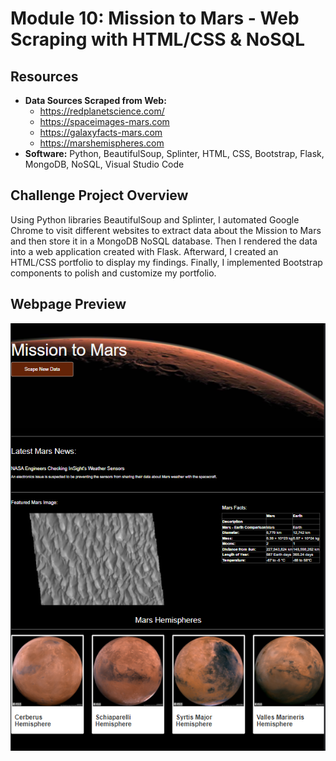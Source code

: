 # Module 10: Mission to Mars - Web Scraping with HTML/CSS & NoSQL
## Resources

- **Data Sources Scraped from Web:** 
  - https://redplanetscience.com/
  - https://spaceimages-mars.com
  - https://galaxyfacts-mars.com
  - https://marshemispheres.com
- **Software:** Python, BeautifulSoup, Splinter, HTML, CSS, Bootstrap, Flask, MongoDB, NoSQL, Visual Studio Code

## Challenge Project Overview 

Using Python libraries BeautifulSoup and Splinter, I automated Google Chrome to visit different websites to extract data about the Mission to Mars and then store it in a MongoDB NoSQL database. Then I rendered the data into a web application created with Flask. Afterward, I created an HTML/CSS portfolio to display my findings. Finally, I implemented Bootstrap components to polish and customize my portfolio. 


## **Webpage Preview**
![Webpage_Preview](apps/templates/images/webpage_preview.PNG)
